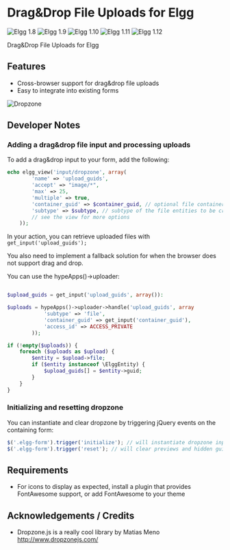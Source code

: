 Drag&Drop File Uploads for Elgg
===============================
![Elgg 1.8](https://img.shields.io/badge/Elgg-1.8.x-orange.svg?style=flat-square)
![Elgg 1.9](https://img.shields.io/badge/Elgg-1.9.x-orange.svg?style=flat-square)
![Elgg 1.10](https://img.shields.io/badge/Elgg-1.10.x-orange.svg?style=flat-square)
![Elgg 1.11](https://img.shields.io/badge/Elgg-1.11.x-orange.svg?style=flat-square)
![Elgg 1.12](https://img.shields.io/badge/Elgg-1.11.x-orange.svg?style=flat-square)

Drag&Drop File Uploads for Elgg

## Features

* Cross-browser support for drag&drop file uploads
* Easy to integrate into existing forms

![Dropzone](https://raw.github.com/hypeJunction/hypeDropzone/master/screenshots/dropzone_updated.png "Dropzone")

## Developer Notes

### Adding a drag&drop file input and processing uploads

To add a drag&drop input to your form, add the following:

```php
echo elgg_view('input/dropzone', array(
		'name' => 'upload_guids',
		'accept' => "image/*",
		'max' => 25,
		'multiple' => true,
		'container_guid' => $container_guid, // optional file container
		'subtype' => $subtype, // subtype of the file entities to be created
		// see the view for more options
	));
```

In your action, you can retrieve uploaded files with ```get_input('upload_guids');```

You also need to implement a fallback solution for when the browser does not support
drag and drop.

You can use the hypeApps()->uploader:

```php

$upload_guids = get_input('upload_guids', array()):

$uploads = hypeApps()->uploader->handle('upload_guids', array
			'subtype' => 'file',
			'container_guid' => get_input('container_guid'),
			'access_id' => ACCESS_PRIVATE
		));

if (!empty($uploads)) {
	foreach ($uploads as $upload) {
		$entity = $upload->file;
		if ($entity instanceof \ElggEntity) {
			$upload_guids[] = $entity->guid;
		}
	}
}
```

### Initializing and resetting dropzone

You can instantiate and clear dropzone by triggering jQuery events on the containing form:

```js
$('.elgg-form').trigger('initialize'); // will instantiate dropzone inputs contained within the form
$('.elgg-form').trigger('reset'); // will clear previews and hidden guid inputs
```

## Requirements

* For icons to display as expected, install a plugin that provides FontAwesome support, or add FontAwesome to your theme


## Acknowledgements / Credits

* Dropzone.js is a really cool library by Matias Meno
http://www.dropzonejs.com/
